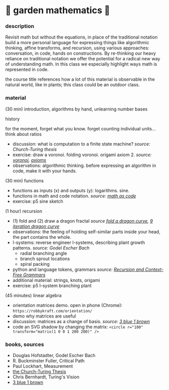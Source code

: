 # 🌸 garden mathematics 🌼

### description

Revisit math but without the equations, in place of the traditional notation build a more personal language for expressing things like algorithmic thinking, affine transforms, and recursion, using various approaches: conversation, in code, hands on constructions. By re-thinking our heavy reliance on traditional notation we offer the potential for a radical new way of understanding math. In this class we especially highlight ways math is represented in code.

the course title references how a lot of this material is observable in the natural world, like in plants; this class could be an outdoor class.

### material

(30 min) introduction, algorithms by hand, unlearning number bases

history

for the moment, forget what you know. forget counting individual units... think about ratios

- discussion: what is computation to a finite state machine? *source: Church-Turing thesis*
- exercise: draw a voronoi. folding voronoi. origami axiom 2. *source: [voronoi](http://orderinspace.blogspot.com/2015/07/voronoi.html), [axioms](https://rabbitear.org/examples/axioms/)*
- observations: algorithmic thinking. before expressing an algorithm in code, make it with your hands.

(30 min) functions

- functions as inputs (x) and outputs (y): logarithms. sine.
- functions in math and code notation. *source: [math as code](https://github.com/Jam3/math-as-code)*
- exercise: p5 sine sketch

(1 hour) recursion

- (1) fold and (2) draw a dragon fractal *source [fold a dragon curve](https://www.cutoutfoldup.com/216-dragon-curve.php), [9 iteration dragon curve](https://www.instagram.com/p/BlUirtdno1b/)*
- observations: the feeling of holding self-similar parts inside your head, the part contains the whole.
- l-systems: reverse engineer l-systems, describing plant growth patterns. *source: Godel Escher Bach*
   - radial branching angle
   - branch sprout locations
   - spiral packing
- python and language tokens, grammars *source: [Recursion and Context-Free Grammars](https://www.decontextualize.com/teaching/rwet/recursion-and-context-free-grammars/)*
- additional material: strings, knots, origami
- exercise: p5 l-system branching plant

(45 minutes) linear algebra

- orientation matrices demo. open in phone (Chrome): `https://robbykraft.com/orientation/`
- demo why matrices are useful
- discussion: matrices as a change of basis. *source: [3 blue 1 brown](https://www.youtube.com/watch?v=kYB8IZa5AuE)*
- code an SVG shadow by changing the matrix: `<circle r="100" transform="matrix(1 0 0 1 200 200)" />`

### books, sources

- Douglas Hofstadter, Godel Escher Bach
- R. Buckminster Fuller, Critical Path
- Paul Lockhart, Measurement
- [the Church-Turing Thesis](https://plato.stanford.edu/entries/church-turing/)
- Chris Bernhardt, Turing's Vision
- [3 blue 1 brown](https://www.youtube.com/watch?v=kYB8IZa5AuE)

